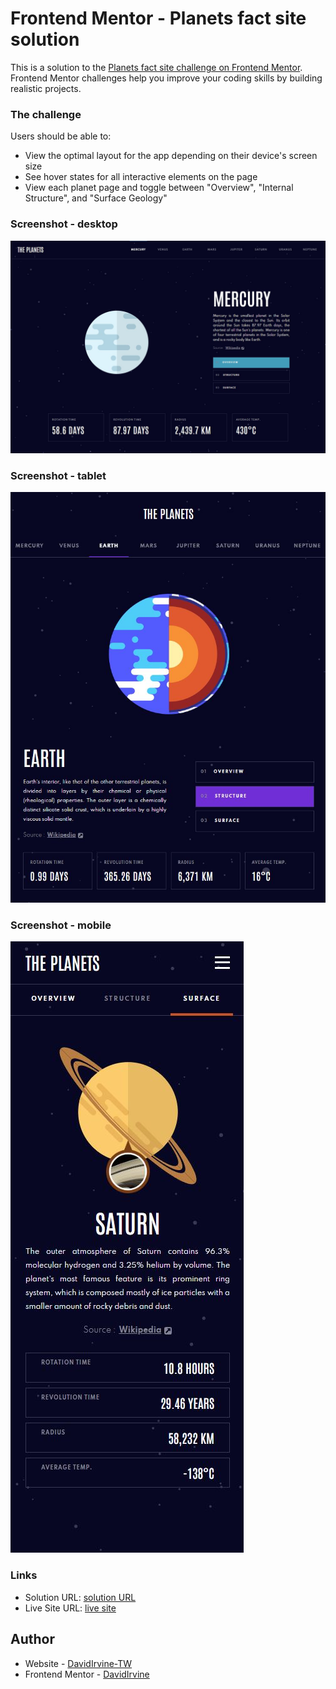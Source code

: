 # Frontend Mentor - Planets fact site solution

This is a solution to the [Planets fact site challenge on Frontend Mentor](https://www.frontendmentor.io/challenges/planets-fact-site-gazqN8w_f). Frontend Mentor challenges help you improve your coding skills by building realistic projects. 


### The challenge

Users should be able to:

- View the optimal layout for the app depending on their device's screen size
- See hover states for all interactive elements on the page
- View each planet page and toggle between "Overview", "Internal Structure", and "Surface Geology"

### Screenshot - desktop

![](./public/assets/screenshot.jpg)

### Screenshot - tablet

![](./public/assets/screenhottablet.jpg)

### Screenshot - mobile

![](./public/assets/screenshotmobile.jpg)

### Links

- Solution URL: [solution URL](https://github.com/DavidIrvine-TW/the-planets)
- Live Site URL: [live site](davidirvine-tw.github.io/the-planets/)

## Author

- Website - [DavidIrvine-TW](https://github.com/DavidIrvine-TW)
- Frontend Mentor - [DavidIrvine](https://www.frontendmentor.io/profile/DavidIrvine-TW)
